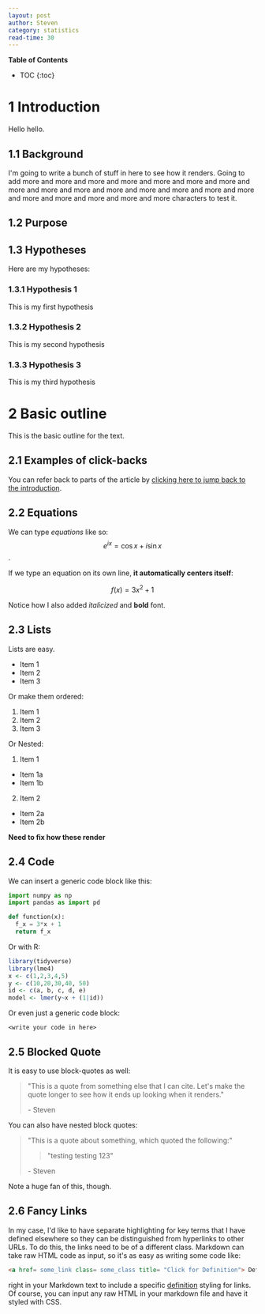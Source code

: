```yaml
---
layout: post
author: Steven
category: statistics
read-time: 30
---
```

**Table of Contents**
* TOC
{:toc}

# 1 Introduction
Hello hello.
## 1.1 Background
I'm going to write a bunch of stuff in here to see how it renders. Going to add more and more and more and more and more and more and more and more and more and more and more and more and more and more and more and more and more and more and more and more characters to test it.

## 1.2 Purpose

## 1.3 Hypotheses
Here are my hypotheses:

### 1.3.1 Hypothesis 1
This is my first hypothesis

### 1.3.2 Hypothesis 2
This is my second hypothesis

### 1.3.3 Hypothesis 3
This is my third hypothesis

# 2 Basic outline
This is the basic outline for the text.

## 2.1 Examples of click-backs
You can refer back to parts of the article by [clicking here to jump back to the introduction](#1-introduction).

## 2.2 Equations

We can type _equations_ like so: $$e^{ix} = \cos{x} + i\sin{x}$$.

If we type an equation on its own line, __it automatically centers itself__:

<span class="equation"> $$ f(x) = 3x^{2}+1 $$ </span>

Notice how I also added _italicized_ and __bold__ font.

## 2.3 Lists

Lists are easy.

* Item 1
* Item 2
* Item 3

Or make them ordered:

1. Item 1
2. Item 2
3. Item 3

Or Nested:

1. Item 1
* Item 1a
* Item 1b

2. Item 2
* Item 2a
* Item 2b

__Need to fix how these render__

## 2.4 Code
We can insert a generic code block like this:
```python
import numpy as np
import pandas as import pd

def function(x):
  f_x = 3*x + 1
  return f_x
```
Or with R:

```r
library(tidyverse)
library(lme4)
x <- c(1,2,3,4,5)
y <- c(10,20,30,40, 50)
id <- c(a, b, c, d, e)
model <- lmer(y~x + (1|id))
```

Or even just a generic code block:

```
<write your code in here>
```

## 2.5 Blocked Quote

It is easy to use block-quotes as well:

> "This is a quote from something else that I can cite. Let's make the quote longer to see how it ends up looking when it renders."
>
>\- Steven

You can also have nested block quotes:

> "This is a quote about something, which quoted the following:"
>> "testing testing 123"
>
> \- Steven

Note a huge fan of this, though.

## 2.6 Fancy Links

In my case, I'd like to have separate highlighting for key terms that I have defined elsewhere so they can be distinguished from hyperlinks to other URLs. To do this, the links need to be of a different class. Markdown can take raw HTML code as input, so it's as easy as writing some code like:

```html
<a href= some_link class= some_class title= "Click for Definition"> Definition </a>
```

right in your Markdown text to include a specific <a href= "" class= "definition" title= "Click for Definition">definition</a> styling for links. Of course, you can input any raw HTML in your markdown file and have it styled with CSS.
